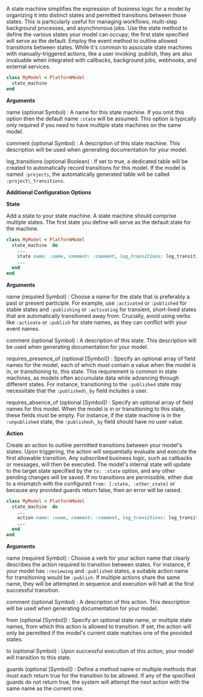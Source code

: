 A state machine simplifies the expression of business logic for a model
by organizing it into distinct states and permitted transitions between
those states. This is particularly useful for managing workflows, multi-step
background processes, and asynchronous jobs. Use the state method to define
the various states your model can occupy; the first state specified will
serve as the default. Employ the event method to outline allowed transitions
between states. While it's common to associate state machines with
manually-triggered actions, like a user invoking :publish, they are also
invaluable when integrated with callbacks, background jobs, webhooks, and
external services.

```ruby
class MyModel < PlatformModel
  state_machine 
end

```

**Arguments**

name (optional Symbol)
:   A name for this state machine. If you omit this option then the default name `:state` will be assumed. This option is typically only required if you need to have multiple state machines on the same model.

comment (optional Symbol)
:   A description of this state machine. This description will be used when generating documentation for your model.

log\_transitions (optional Boolean)
:   If set to true, a dedicated table will be created to automatically record transitions for this model. If the model is named `:projects`, the automatically generated table will be called `:project\_transitions`.

**Additional Configuration Options**

**State**

Add a state to your state machine. A state machine should comprise
multiple states. The first state you define will serve as the default
state for the machine.

```ruby
class MyModel < PlatformModel
  state_machine  do
    ...
    state name: :name, comment: :comment, log_transitions: log_transitions
    ...
  end
end

```

**Arguments**

name (required Symbol)
:   Choose a name for the state that is preferably a past or present participle. For example, use `:activated` or `:published` for stable states and `:publishing` or `:activating` for transient, short-lived states that are automatically transitioned away from. Crucially, avoid using verbs like `:activate` or `:publish` for state names, as they can conflict with your event names.

comment (optional Symbol)
:   A description of this state. This description will be used when generating documentation for your model.

requires\_presence\_of (optional [Symbol])
:   Specify an optional array of field names for the model, each of which must contain a value when the model is in, or transitioning to, this state. This requirement is common in state machines, as models often accumulate data while advancing through different states. For instance, transitioning to the `:published` state may necessitate that the `:published\_by` field includes a user.

requires\_absence\_of (optional [Symbol])
:   Specify an optional array of field names for this model. When the model is in or transitioning to this state, these fields must be empty. For instance, if the state machine is in the `:unpublished` state, the `:published\_by` field should have no user value.

**Action**

Create an action to outline permitted transitions between your model's
states. Upon triggering, the action will sequentially evaluate and execute
the first allowable transition. Any subscribed business logic, such as
callbacks or messages, will then be executed. The model's internal state
will update to the target state specified by the `to: :state` option, and
any other pending changes will be saved. If no transitions are permissible,
either due to a mismatch with the configured `from: [:state, :other_state]`
or because any provided guards return false, then an error will be raised.

```ruby
class MyModel < PlatformModel
  state_machine  do
    ...
    action name: :name, comment: :comment, log_transitions: log_transitions
    ...
  end
end

```

**Arguments**

name (required Symbol)
:   Choose a verb for your action name that clearly describes the action required to transition between states. For instance, if your model has `:reviewing` and `:published` states, a suitable action name for transitioning would be `:publish`. If multiple actions share the same name, they will be attempted in sequence and execution will halt at the first successful transition.

comment (optional Symbol)
:   A description of this action. This description will be used when generating documentation for your model.

from (optional [Symbol])
:   Specify an optional state name, or multiple state names, from which this action is allowed to transition. If set, the action will only be permitted if the model's current state matches one of the provided states.

to (optional Symbol)
:   Upon successful execution of this action, your model will transition to this state.

guards (optional [Symbol])
:   Define a method name or multiple methods that must each return true for the transition to be allowed. If any of the specified guards do not return true, the system will attempt the next action with the same name as the current one.